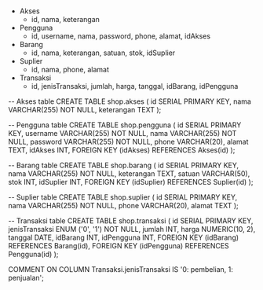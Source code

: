 #

##
- Akses
  - id, nama, keterangan
- Pengguna
  - id, username, nama, password, phone, alamat, idAkses
- Barang
  - id, nama, keterangan, satuan, stok, idSuplier
- Suplier
  - id, nama, phone, alamat
- Transaksi
  - id, jenisTransaksi, jumlah, harga, tanggal, idBarang, idPengguna


-- Akses table
CREATE TABLE shop.akses (
  id SERIAL PRIMARY KEY,
  nama VARCHAR(255) NOT NULL,
  keterangan TEXT
);

-- Pengguna table
CREATE TABLE shop.pengguna (
  id SERIAL PRIMARY KEY,
  username VARCHAR(255) NOT NULL,
  nama VARCHAR(255) NOT NULL,
  password VARCHAR(255) NOT NULL,
  phone VARCHAR(20),
  alamat TEXT,
  idAkses INT,
  FOREIGN KEY (idAkses) REFERENCES Akses(id)
);

-- Barang table
CREATE TABLE shop.barang (
  id SERIAL PRIMARY KEY,
  nama VARCHAR(255) NOT NULL,
  keterangan TEXT,
  satuan VARCHAR(50),
  stok INT,
  idSuplier INT,
  FOREIGN KEY (idSuplier) REFERENCES Suplier(id)
);

-- Suplier table
CREATE TABLE shop.suplier (
  id SERIAL PRIMARY KEY,
  nama VARCHAR(255) NOT NULL,
  phone VARCHAR(20),
  alamat TEXT
);

-- Transaksi table
CREATE TABLE shop.transaksi (
  id SERIAL PRIMARY KEY,
  jenisTransaksi ENUM ('0', '1') NOT NULL,
  jumlah INT,
  harga NUMERIC(10, 2),
  tanggal DATE,
  idBarang INT,
  idPengguna INT,
  FOREIGN KEY (idBarang) REFERENCES Barang(id),
  FOREIGN KEY (idPengguna) REFERENCES Pengguna(id)
);

COMMENT ON COLUMN Transaksi.jenisTransaksi IS '0: pembelian, 1: penjualan';